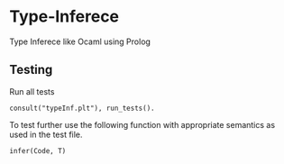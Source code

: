 # Type-Inferece
Type Inferece like Ocaml using Prolog

## Testing
Run all tests
```
consult("typeInf.plt"), run_tests().
```

To test further use the following function with appropriate
semantics as used in the test file.
```
infer(Code, T)
```